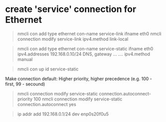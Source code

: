 

# create 'service' connection for Ethernet
> nmcli con add type ethernet con-name service-link ifname eth0
> nmcli connection modify service-link ipv4.method link-local

> nmcli con add type ethernet con-name service-static ifname eth0 ipv4.addresses 192.168.0.10/24
> DNS, gateway ...
> .... ipv4.method manual

> nmcli con up id service-static

Make connection default: 
Higher priority, higher precedence (e.g. 100 - first, 99 - secound)
> nmcli connection modify service-static connection.autoconnect-priority 100
> nmcli connection modify service-static connection.autoconnect yes

> ip addr add 192.168.0.1/24 dev enp0s20f0u5
